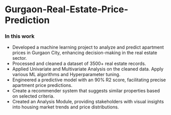 # Gurgaon-Real-Estate-Price-Prediction
### In this work
- Developed a machine learning project to analyze and predict apartment prices in Gurgaon City, enhancing decision-making in the real estate sector. 	
- Processed and cleaned a dataset of 3500+ real estate records. 
- Applied Univariate and Multivariate Analysis on the cleaned data. Apply various ML algorithms and Hyperparameter tuning.
- Engineered a predictive model with an 90% R2 score, facilitating precise apartment price predictions.
- Create a recommender system that suggests similar properties based on selected criteria.
- Created an Analysis Module, providing stakeholders with visual insights into housing market trends and price distributions.

